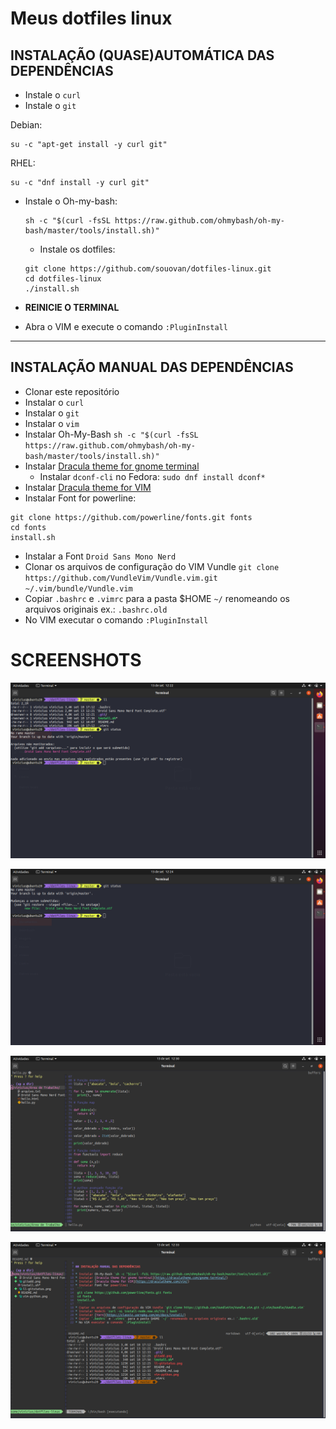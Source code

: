 # Meus dotfiles linux

## INSTALAÇÃO (QUASE)AUTOMÁTICA DAS DEPENDÊNCIAS

* Instale o `curl`
* Instale o `git`

Debian:
```
su -c "apt-get install -y curl git"
```
RHEL:
```
su -c "dnf install -y curl git"
```

* Instale o Oh-my-bash:
  
  ```
  sh -c "$(curl -fsSL https://raw.github.com/ohmybash/oh-my-bash/master/tools/install.sh)"
  ```
  * Instale os dotfiles:

  ``` 
  git clone https://github.com/souovan/dotfiles-linux.git
  cd dotfiles-linux
  ./install.sh
  ```
* **REINICIE O TERMINAL**

* Abra o VIM e execute o comando `:PluginInstall`

---

## INSTALAÇÃO MANUAL DAS DEPENDÊNCIAS

* Clonar este repositório
* Instalar o `curl`
* Instalar o `git`
* Instalar o `vim`
* Instalar Oh-My-Bash `sh -c "$(curl -fsSL https://raw.github.com/ohmybash/oh-my-bash/master/tools/install.sh)"`
* Instalar [Dracula theme for gnome terminal](https://draculatheme.com/gnome-terminal/)
  * Instalar `dconf-cli` no Fedora: `sudo dnf install dconf*`
* Instalar [Dracula theme for VIM](https://draculatheme.com/vim/)
* Instalar Font for powerline:
 ```
 git clone https://github.com/powerline/fonts.git fonts
 cd fonts
 install.sh
 ```
* Instalar a Font `Droid Sans Mono Nerd`
* Clonar os arquivos de configuração do VIM Vundle `git clone https://github.com/VundleVim/Vundle.vim.git ~/.vim/bundle/Vundle.vim`
* Copiar `.bashrc` e `.vimrc` para a pasta $HOME `~/` renomeando os arquivos originais ex.: `.bashrc.old`
* No VIM executar o comando `:PluginInstall`

# SCREENSHOTS

![](./imgs/ll-gitstatus.png)

![](./imgs/gitadd.png)

![](./imgs/vim-python-nerdtree.png)

![](./imgs/vim-readme-nerdtree.png)
